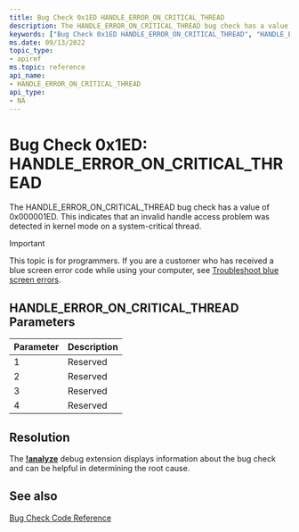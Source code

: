 ```yaml
---
title: Bug Check 0x1ED HANDLE_ERROR_ON_CRITICAL_THREAD
description: The HANDLE_ERROR_ON_CRITICAL_THREAD bug check has a value of 0x000001ED. This indicates that an invalid handle access problem was detected in kernel mode on a system-critical thread.
keywords: ["Bug Check 0x1ED HANDLE_ERROR_ON_CRITICAL_THREAD", "HANDLE_ERROR_ON_CRITICAL_THREAD"]
ms.date: 09/13/2022
topic_type:
- apiref
ms.topic: reference
api_name:
- HANDLE_ERROR_ON_CRITICAL_THREAD
api_type:
- NA
---
```


# Bug Check 0x1ED: HANDLE\_ERROR\_ON\_CRITICAL\_THREAD

The HANDLE\_ERROR\_ON\_CRITICAL\_THREAD bug check has a value of 0x000001ED. This indicates that an invalid handle access problem was detected in kernel mode on a system-critical thread.

> [!IMPORTANT]
> This topic is for programmers. If you are a customer who has received a blue screen error code while using your computer, see [Troubleshoot blue screen errors](https://www.windows.com/stopcode).


## HANDLE\_ERROR\_ON\_CRITICAL\_THREAD Parameters

| Parameter | Description |
|-----------|-------------|
| 1         | Reserved    |
| 2         | Reserved    |
| 3         | Reserved    |
| 4         | Reserved    |
 

## Resolution

The [**!analyze**](-analyze.md) debug extension displays information about the bug check and can be helpful in determining the root cause.

 ## See also

[Bug Check Code Reference](bug-check-code-reference2.md)
 
